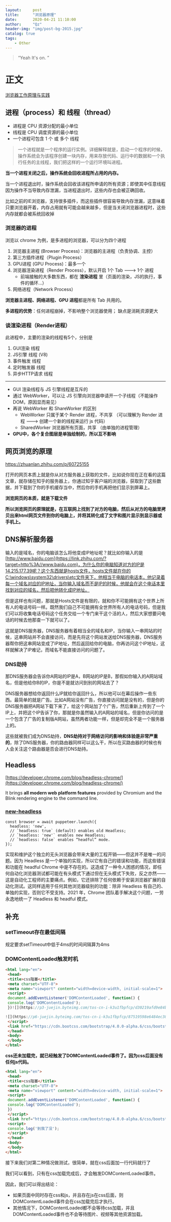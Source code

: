 ```yaml
---
layout:     post
title:      "浏览器原理"
date:       2020-04-21 11:10:00
author:     "Qz"
header-img: "img/post-bg-2015.jpg"
catalog: true
tags:
    - Other
---
```


> “Yeah It's on. ”
>








# 正文



[浏览器工作原理与实践]( http://blog.poetries.top/browser-working-principle/guide/part1/lesson01.html )





## 进程（process）和 线程（thread）

  

- 进程是 CPU 资源分配的最小单位
- 线程是 CPU 调度资源的最小单位
- 一个进程可包含 1 个 或 多个 线程





> 一个进程就是一个程序的运行实例。详细解释就是，启动一个程序的时候，操作系统会为该程序创建一块内存，用来存放代码、运行中的数据和一个执行任务的主线程，我们把这样的一个运行环境叫进程。



 **当一个进程关闭之后，操作系统会回收进程所占用的内存。** 



当一个进程退出时，操作系统会回收该进程所申请的所有资源；即使其中任意线程因为操作不当导致内存泄漏，当进程退出时，这些内存也会被正确回收。

比如之前的IE浏览器，支持很多插件，而这些插件很容易导致内存泄漏，这意味着只要浏览器开着，内存占用就有可能会越来越多，但是当关闭浏览器进程时，这些内存就都会被系统回收掉



### 浏览器的进程

浏览以 chrome 为例，是多进程的浏览器，可以分为四个进程

  

1. 浏览器主进程 (Browser Process)：浏览器的主进程（负责协调、主控）
2. 第三方插件进程（Plugin Process）
3. GPU进程 (GPU Process)：最多一个
4. 浏览器渲染进程（Render Process），默认开启 1个 Tab ---> 1个 进程
   - 前端接触的大多数东西，都在 **渲染进程** 里（页面的渲染，JS的执行，事件的循环...）
5. 网络进程（Network Process）



**浏览器主进程、网络进程、GPU 进程**都是所有 Tab 共用的。



**多进程的优势**：任何进程崩掉，不影响整个浏览器使用； 缺点是消耗资源更大





### 谈渲染进程（Render进程）





此进程中，主要的渲染的线程有5个，分别是

1. GUI渲染 线程
2. JS引擎 线程 (V8)
3. 事件触发 线程
4. 定时触发器 线程
5. 异步HTTP请求 线程





------



- GUI 渲染线程与 JS 引擎线程是互斥的
- 通过 WebWorker，可以让 JS 引擎向浏览器申请开一个子线程（不能操作 DOM，原因显而易见）
- 再说 WebWorker 和 ShareWorker 的区别
  - WebWorker 只属于某个 Render 进程，不共享 （可以理解为 Render 进程 ---> 创建一个新的线程来运行 js 代码）
  - SharedWorker 浏览器所有页面，共享 （由单独的进程管理）
- **GPU中，各个复合图层是单独绘制的，所以互不影响**









## **网页浏览的原理**

[ https://zhuanlan.zhihu.com/p/60725155 ]( https://zhuanlan.zhihu.com/p/60725155 )



 打开的网页本质上就是你从对方服务器上获取的文件，比如说你现在正在看的这篇文章，就存储在知乎的服务器上，你通过知乎客户端的浏览器，获取到了这些数据，并下载到了你的手机缓存当中，然后你的手机再把他们显示到屏幕上。 



 **浏览网页的本质，就是下载文件** 



**所以浏览网页的原理就是，在互联网上找到了对方的电脑，然后从对方的电脑里拷贝出来html网页文件到你的电脑上，并将其转化成了文字和图片显示到显示器或手机上。**





## **DNS解析服务器**





 输入的是域名，你的电脑该怎么将他变成IP地址呢？就比如你输入的是[http://www.baidu.com](https://link.zhihu.com/?target=http%3A//www.baidu.com)，为什么你的电脑知道对方的IP是14.215.177.39呢？这个东西就是hosts文件，hosts文件就在你的C:\windows\system32\drivers\etc文件夹下，他相当于电脑的电话本，他记录着每一个域名对应的IP地址，当你输入域名而不是IP的时候，他就会在这个电话本里找到对应的域名，然后把他转化成IP地址。 



但是这样也有问题，那就是Hosts文件是有限的，就和你不可能拥有这个世界上所有人的电话号码一样。既然我们自己不可能拥有全世界所有人的电话号码，但是我们可以将收集电话号码这个任务交给一个专门来干这个活的人，然后大家想要问电话的时候去他那查一下就可以了。





这就是DNS服务器，DNS服务器有着相当全的域名和IP，当你输入一串网站的时候，这串网站并不会直接访问，而是先将这个网站发送给DNS服务器，DNS服务器帮你把这串网站变成了IP地址，然后返回给你的电脑，你再访问这个IP地址，这样就解决了IP难记，而域名不能直接访问的问题了。





### **DNS劫持**



那DNS服务器会告诉你A网站的IP是A，B网站的IP是B，那假如你输入的A网站域名，但是他给你B的IP，你是不是就访问到别的网站去了？



DNS服务器想给你返回什么IP就给你返回什么，所以他可以在幕后操作一些东西。最简单的就是广告。比如A网站没有广告，你直接访问就是没有的，但是你的DNS服务器把A网站下载下来了，给这个网站加了个广告，然后重新上传到了一个IP上，并把这个IP告诉了你，那就是你虽然输入的A网站的域名，但是你访问的是一个包含了广告的复制版A网站，虽然两者功能一样，但是却完全不是一个服务器上的。





这些就被我们成为DNS劫持，**DNS劫持对于网络访问的影响和体验是非常严重的**，除了DNS服务器，你的路由器同样可以这么干，所以在买路由器的时候也有人会关注这个路由器是否会进行DNS劫持。









## Headless

[https://developer.chrome.com/blog/headless-chrome/](https://developer.chrome.com/blog/headless-chrome/)

It brings **all modern web platform features** provided by Chromium and the Blink rendering engine to the command line.



### [new-headless](https://developer.chrome.com/articles/new-headless/)

```tsx
const browser = await puppeteer.launch({
  headless: 'new',
  // `headless: true` (default) enables old Headless;
  // `headless: 'new'` enables new Headless;
  // `headless: false` enables “headful” mode.
});

```

实现和维护这个独立的无头浏览器会带来大量的工程开销——但这并不是唯一的问题。因为 Headless 是一个单独的实现，所以它有自己的错误和功能，而这些错误和功能在 headful Chrome 中是不存在的。这造成了一种令人困惑的情况，即任何自动化浏览器测试都可能在有头模式下通过但在无头模式下失败，反之亦然——这是自动化工程师的主要痛点。例如，它还排除了任何依赖于安装浏览器扩展的自动化测试。这同样适用于任何其他浏览器级别的功能：除非 Headless 有自己的、单独的实现，否则它不受支持。2021 年，Chrome 团队着手解决这个问题，一劳永逸地统一了 Headless 和 headful 模式。





## 补充



### setTimeout存在最低间隔

规定要求setTimeout中低于4ms的时间间隔算为4ms





###  DOMContentLoaded触发时机



```html
<html lang="en">
 <head>
 <title>css阻塞</title>
 <meta charset="UTF-8">
 <meta name="viewport" content="width=device-width, initial-scale=1">
 <script>
 document.addEventListener('DOMContentLoaded', function() {
 console.log('DOMContentLoaded');
 })![](https://p3-juejin.byteimg.com/tos-cn-i-k3u1fbpfcp/d30219afd9e84bc99875991b7d284435~tplv-k3u1fbpfcp-zoom-1.image)

![](https://p6-juejin.byteimg.com/tos-cn-i-k3u1fbpfcp/87519598e6484ec38db8daed23f586c9~tplv-k3u1fbpfcp-zoom-1.image)
 </script>
 <link href="https://cdn.bootcss.com/bootstrap/4.0.0-alpha.6/css/bootstrap.css" rel="stylesheet">
 </head>
 <body>
 </body>
</html>
```



**css还未加载完，就已经触发了DOMContentLoaded事件了。因为css后面没有任何js代码。**





```html
<html lang="en">
 <head>
 <title>css阻塞</title>
 <meta charset="UTF-8">
 <meta name="viewport" content="width=device-width, initial-scale=1">
 <script>
 document.addEventListener('DOMContentLoaded', function() {
 console.log('DOMContentLoaded');
 })
 </script>
 <link href="https://cdn.bootcss.com/bootstrap/4.0.0-alpha.6/css/bootstrap.css" rel="stylesheet">
 <script>
 console.log('到我了没');
 </script>
 </head>
 <body>
 </body>
</html>
```



接下来我们对第二种情况做测试，很简单，就在css后面加一行代码就行了

我们可以看到，只有在css加载完成后，才会触发DOMContentLoaded事件。



因此，我们可以得出结论：

- 如果页面中同时存在css和js，并且存在js在css后面，则DOMContentLoaded事件会在css加载完后才执行。
- 其他情况下，DOMContentLoaded都不会等待css加载，并且DOMContentLoaded事件也不会等待图片、视频等其他资源加载。
